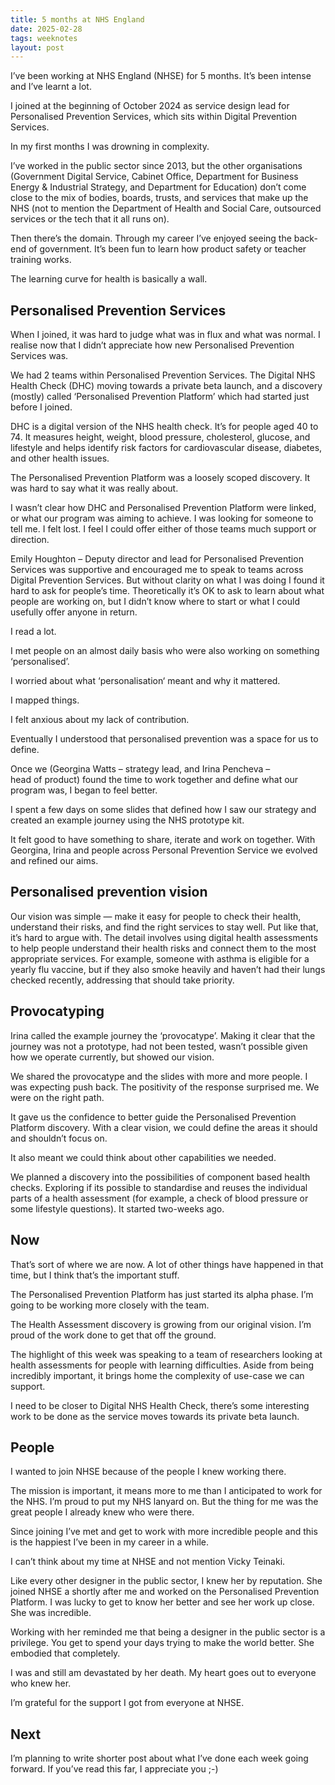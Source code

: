 ```yaml
---
title: 5 months at NHS England
date: 2025-02-28
tags: weeknotes
layout: post
---
```


I’ve been working at NHS England (NHSE) for 5 months. It’s been intense and I’ve learnt a lot.

I joined at the beginning of October 2024 as service design lead for Personalised Prevention Services, which sits within Digital Prevention Services.

In my first months I was drowning in complexity.

I’ve worked in the public sector since 2013, but the other organisations (Government Digital Service, Cabinet Office, Department for Business Energy & Industrial Strategy, and Department for Education) don’t come close to the mix of bodies, boards, trusts, and services that make up the NHS (not to mention the Department of Health and Social Care, outsourced services or the tech that it all runs on).

Then there’s the domain. Through my career I’ve enjoyed seeing the back-end of government. It’s been fun to learn how product safety or teacher training works.

The learning curve for health is basically a wall.

## Personalised Prevention Services

When I joined, it was hard to judge what was in flux and what was normal. I realise now that I didn’t appreciate how new Personalised Prevention Services was.

We had 2 teams within Personalised Prevention Services. The Digital NHS Health Check (DHC) moving towards a private beta launch, and a discovery (mostly) called ‘Personalised Prevention Platform’ which had started just before I joined.

DHC is a digital version of the NHS health check. It’s for people aged 40 to 74. It measures height, weight, blood pressure, cholesterol, glucose, and lifestyle and helps identify risk factors for cardiovascular disease, diabetes, and other health issues.

The Personalised Prevention Platform was a loosely scoped discovery. It was hard to say what it was really about.

I wasn’t clear how DHC and Personalised Prevention Platform were linked, or what our program was aiming to achieve. I was looking for someone to tell me. I felt lost. I feel I could offer either of those teams much support or direction.

Emily Houghton – Deputy director and lead for Personalised Prevention Services was supportive and encouraged me to speak to teams across Digital Prevention Services. But without clarity on what I was doing I found it hard to ask for people’s time. Theoretically it’s OK to ask to learn about what people are working on, but I didn’t know where to start or what I could usefully offer anyone in return.

I read a lot.

I met people on an almost daily basis who were also working on something ‘personalised’.

I worried about what ‘personalisation‘ meant and why it mattered.

I mapped things.

I felt anxious about my lack of contribution.

Eventually I understood that personalised prevention was a space for us to define.

Once we (Georgina Watts – strategy lead, and Irina Pencheva – head of product) found the time to work together and define what our program was, I began to feel better.

I spent a few days on some slides that defined how I saw our strategy and created an example journey using the NHS prototype kit.

It felt good to have something to share, iterate and work on together. With Georgina, Irina and people across Personal Prevention Service we evolved and refined our aims.

## Personalised prevention vision

Our vision was simple — make it easy for people to check their health, understand their risks, and find the right services to stay well. Put like that, it’s hard to argue with. The detail involves using digital health assessments to help people understand their health risks and connect them to the most appropriate services. For example, someone with asthma is eligible for a yearly flu vaccine, but if they also smoke heavily and haven’t had their lungs checked recently, addressing that should take priority.

## Provocatyping

Irina called the example journey the ‘provocatype’. Making it clear that the journey was not a prototype, had not been tested, wasn’t possible given how we operate currently, but showed our vision.

We shared the provocatype and the slides with more and more people. I was expecting push back. The positivity of the response surprised me. We were on the right path.

It gave us the confidence to better guide the Personalised Prevention Platform discovery. With a clear vision, we could define the areas it should and shouldn’t focus on.

It also meant we could think about other capabilities we needed.

We planned a discovery into the possibilities of component based health checks. Exploring if its possible to standardise and reuses the individual parts of a health assessment (for example, a check of blood pressure or some lifestyle questions). It started two-weeks ago.

## Now

That’s sort of where we are now. A lot of other things have happened in that time, but I think that’s the important stuff.

The Personalised Prevention Platform has just started its alpha phase. I’m going to be working more closely with the team.

The Health Assessment discovery is growing from our original vision. I’m proud of the work done to get that off the ground.

The highlight of this week was speaking to a team of researchers looking at health assessments for people with learning difficulties. Aside from being incredibly important, it brings home the complexity of use-case we can support.

I need to be closer to Digital NHS Health Check, there’s some interesting work to be done as the service moves towards its private beta launch.

## People

I wanted to join NHSE because of the people I knew working there.

The mission is important, it means more to me than I anticipated to work for the NHS. I’m proud to put my NHS lanyard on. But the thing for me was the great people I already knew who were there.

Since joining I’ve met and get to work with more incredible people and this is the happiest I’ve been in my career in a while.

I can’t think about my time at NHSE and not mention Vicky Teinaki.

Like every other designer in the public sector, I knew her by reputation. She joined NHSE a shortly after me and worked on the Personalised Prevention Platform. I was lucky to get to know her better and see her work up close. She was incredible.

Working with her reminded me that being a designer in the public sector is a privilege. You get to spend your days trying to make the world better. She embodied that completely.

I was and still am devastated by her death. My heart goes out to everyone who knew her.

I’m grateful for the support I got from everyone at NHSE.

## Next

I’m planning to write shorter post about what I’ve done each week going forward. If you’ve read this far, I appreciate you ;-)
